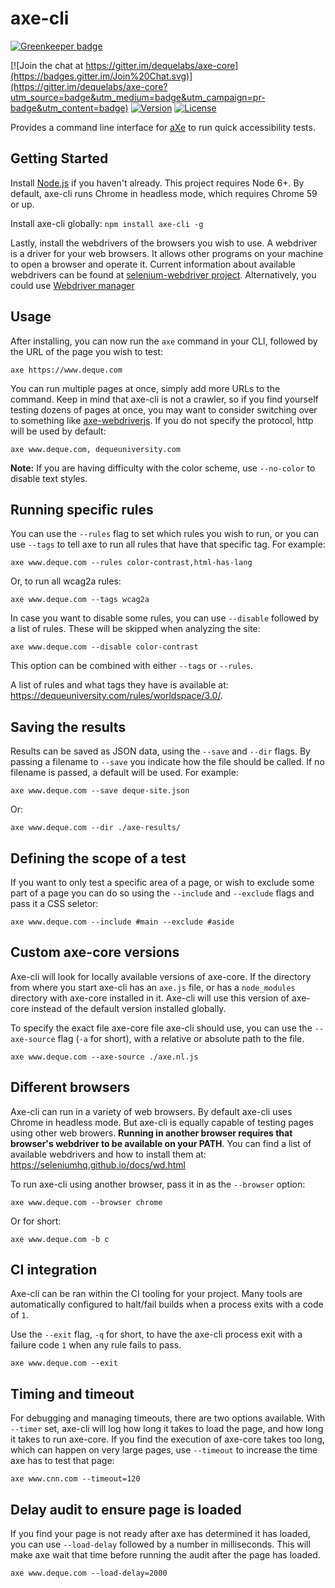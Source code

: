 # axe-cli

[![Greenkeeper badge](https://badges.greenkeeper.io/dequelabs/axe-cli.svg)](https://greenkeeper.io/)

[![Join the chat at https://gitter.im/dequelabs/axe-core](https://badges.gitter.im/Join%20Chat.svg)](https://gitter.im/dequelabs/axe-core?utm_source=badge&utm_medium=badge&utm_campaign=pr-badge&utm_content=badge)
[![Version](https://img.shields.io/npm/v/axe-cli.svg)](https://www.npmjs.com/package/axe-cli)
[![License](https://img.shields.io/npm/l/axe-cli.svg)](LICENSE)

Provides a command line interface for [aXe](https://github.com/dequelabs/axe-core) to run quick accessibility tests.

## Getting Started

Install [Node.js](https://docs.npmjs.com/getting-started/installing-node) if you haven't already. This project requires Node 6+. By default, axe-cli runs Chrome in headless mode, which requires Chrome 59 or up.

Install axe-cli globally: `npm install axe-cli -g`

Lastly, install the webdrivers of the browsers you wish to use. A webdriver is a driver for your web browsers. It allows other programs on your machine to open a browser and operate it. Current information about available webdrivers can be found at [selenium-webdriver project](https://www.npmjs.com/package/selenium-webdriver). Alternatively, you could use [Webdriver manager](https://www.npmjs.com/package/webdriver-manager)

## Usage

After installing, you can now run the `axe` command in your CLI, followed by the URL of the page you wish to test:

```
axe https://www.deque.com
```

You can run multiple pages at once, simply add more URLs to the command. Keep in mind that axe-cli is not a crawler, so if you find yourself testing dozens of pages at once, you may want to consider switching over to something like [axe-webdriverjs](https://www.npmjs.com/package/axe-webdriverjs). If you do not specify the protocol, http will be used by default:

```
axe www.deque.com, dequeuniversity.com
```

**Note:** If you are having difficulty with the color scheme, use `--no-color` to disable text styles.

## Running specific rules

You can use the `--rules` flag to set which rules you wish to run, or you can use `--tags` to tell axe to run all rules that have that specific tag. For example:

```
axe www.deque.com --rules color-contrast,html-has-lang
```

Or, to run all wcag2a rules:

```
axe www.deque.com --tags wcag2a
```

In case you want to disable some rules, you can use `--disable` followed by a list of rules. These will be skipped when analyzing the site:

```
axe www.deque.com --disable color-contrast
```

This option can be combined with either `--tags` or `--rules`.

A list of rules and what tags they have is available at: https://dequeuniversity.com/rules/worldspace/3.0/.

## Saving the results

Results can be saved as JSON data, using the `--save` and `--dir` flags. By passing a filename to `--save` you indicate how the file should be called. If no filename is passed, a default will be used. For example:

```
axe www.deque.com --save deque-site.json
```

Or:

```
axe www.deque.com --dir ./axe-results/
```

## Defining the scope of a test

If you want to only test a specific area of a page, or wish to exclude some part of a page you can do so using the `--include` and `--exclude` flags and pass it a CSS seletor:

```
axe www.deque.com --include #main --exclude #aside
```

## Custom axe-core versions

Axe-cli will look for locally available versions of axe-core. If the directory from where you start axe-cli has an `axe.js` file, or has a `node_modules` directory with axe-core installed in it. Axe-cli will use this version of axe-core instead of the default version installed globally.

To specify the exact file axe-core file axe-cli should use, you can use the `--axe-source` flag (`-a` for short), with a relative or absolute path to the file.

```
axe www.deque.com --axe-source ./axe.nl.js
```

## Different browsers

Axe-cli can run in a variety of web browsers. By default axe-cli uses Chrome in headless mode. But axe-cli is equally capable of testing pages using other web browers. **Running in another browser requires that browser's webdriver to be available on your PATH**. You can find a list of available webdrivers and how to install them at: https://seleniumhq.github.io/docs/wd.html

To run axe-cli using another browser, pass it in as the `--browser` option:

```
axe www.deque.com --browser chrome
```

Or for short:

```
axe www.deque.com -b c
```

## CI integration

Axe-cli can be ran within the CI tooling for your project. Many tools are automatically configured to halt/fail builds when a process exits with a code of `1`.

Use the `--exit` flag, `-q` for short, to have the axe-cli process exit with a failure code `1` when any rule fails to pass.

```
axe www.deque.com --exit
```

## Timing and timeout

For debugging and managing timeouts, there are two options available. With `--timer` set, axe-cli will log how long it takes to load the page, and how long it takes to run axe-core. If you find the execution of axe-core takes too long, which can happen on very large pages, use `--timeout` to increase the time axe has to test that page:

```
axe www.cnn.com --timeout=120
```

## Delay audit to ensure page is loaded

If you find your page is not ready after axe has determined it has loaded, you can use `--load-delay` followed by a number in milliseconds. This will make axe wait that time before running the audit after the page has loaded.

```
axe www.deque.com --load-delay=2000
```
